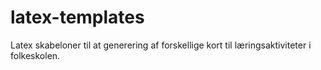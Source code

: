 # latex-templates
Latex skabeloner til at generering af forskellige kort til læringsaktiviteter i folkeskolen.
